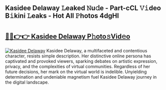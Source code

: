 ## Kasidee Delaway 𝙻eaked 𝙽u𝚍e - Part-cCL 𝚅𝚒deo B𝚒kini 𝙻eaks - Hot All 𝙿hotos 4dgHl

# <h2><a href="http://ld2i1a0.urlbe.top/?page=Kasidee+Delaway">🔗🔗👉👉 Kasidee Delaway P𝚑oto𝚜Vid𝚎o</a></h2>

[![Kasidee Delaway](https://i.imgur.com/eBuTRDB.gif)](http://ld2i1a0.urlbe.top/?page=Kasidee+Delaway)
Kasidee Delaway, a multifaceted and contentious character, resists simple description. Her distinctive online persona has captivated and provoked viewers, sparking debates on artistic expression, privacy, and the complexities of virtual communities. Regardless of her future decisions, her mark on the virtual world is indelible. Unyielding determination and undeniable magnetism fuel Kasidee Delaway journey in the digital landscape.
